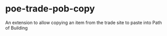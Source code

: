 # poe-trade-pob-copy
An extension to allow copying an item from the trade site to paste into Path of Building
